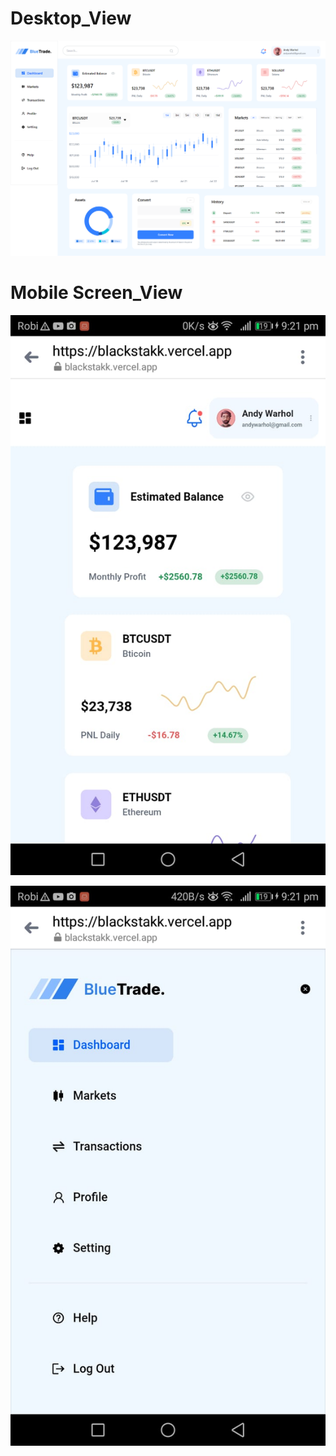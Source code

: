 # Desktop_View

![](/public/img/dp1.png)

# Mobile Screen_View

![](/public/img/mv1.jpeg)

![](/public/img/mv2.jpeg)